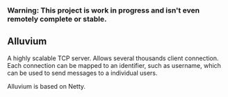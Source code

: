 
### Warning: This project is work in progress and isn't even remotely complete or stable.

## Alluvium

A highly scalable TCP server. Allows several thousands client connection. Each connection can be mapped to an identifier, such as username, which can be used to send messages to a individual users.

Alluvium is based on Netty.